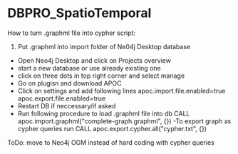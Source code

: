 # DBPRO_SpatioTemporal

How to turn .graphml file into cypher script:

1. Put .graphml into import folder of Ne04j Desktop database
  - Open Neo4j Desktop and click on Projects overview
  - start a new database or use already existing one
  - click on three dots in top right corner and select manage
  - Go on plugisn and download APOC
  - Click on settings and add following lines
        apoc.import.file.enabled=true
        apoc.export.file.enabled=true
  - Restart DB if neccessary/if asked
  - Run following procedure to load .graphml file into db
        CALL apoc.import.graphml("complete-graph.graphml", {})
  -To export graph as cypher queries run
        CALL apoc.export.cypher.all("cypher.txt", {})
        
        
ToDo:
   move to Neo4j OGM instead of hard coding with cypher queries
